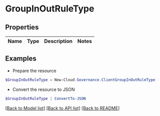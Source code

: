 # GroupInOutRuleType
## Properties

Name | Type | Description | Notes
------------ | ------------- | ------------- | -------------

## Examples

- Prepare the resource
```powershell
$GroupInOutRuleType = New-Cloud.Governance.ClientGroupInOutRuleType 
```

- Convert the resource to JSON
```powershell
$GroupInOutRuleType | ConvertTo-JSON
```

[[Back to Model list]](../README.md#documentation-for-models) [[Back to API list]](../README.md#documentation-for-api-endpoints) [[Back to README]](../README.md)

